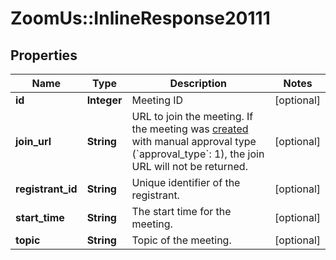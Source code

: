 # ZoomUs::InlineResponse20111

## Properties
Name | Type | Description | Notes
------------ | ------------- | ------------- | -------------
**id** | **Integer** | Meeting ID | [optional] 
**join_url** | **String** | URL to join the meeting. If the meeting was [created](https://marketplace.zoom.us/docs/api-reference/zoom-api/meetings/meetingcreate) with manual approval type (&#x60;approval_type&#x60;: 1), the join URL will not be returned.  | [optional] 
**registrant_id** | **String** | Unique identifier of the registrant. | [optional] 
**start_time** | **String** | The start time for the meeting. | [optional] 
**topic** | **String** | Topic of the meeting. | [optional] 


